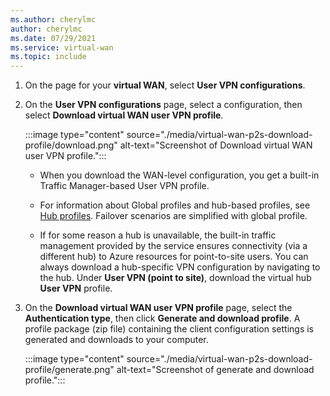 ```yaml
---
ms.author: cherylmc
author: cherylmc
ms.date: 07/29/2021
ms.service: virtual-wan
ms.topic: include
---
```


1. On the page for your **virtual WAN**, select **User VPN configurations**.
1. On the **User VPN configurations** page, select a configuration, then select **Download virtual WAN user VPN profile**.

   :::image type="content" source="./media/virtual-wan-p2s-download-profile/download.png" alt-text="Screenshot of Download virtual WAN user VPN profile.":::

   * When you download the WAN-level configuration, you get a built-in Traffic Manager-based User VPN profile. 
   
   * For information about Global profiles and hub-based profiles, see [Hub profiles](../articles/virtual-wan/global-hub-profile.md). Failover scenarios are simplified with global profile.

   * If for some reason a hub is unavailable, the built-in traffic management provided by the service ensures connectivity (via a different hub) to Azure resources for point-to-site users. You can always download a hub-specific VPN configuration by navigating to the hub. Under **User VPN (point to site)**, download the virtual hub **User VPN** profile.
1. On the **Download virtual WAN user VPN profile** page, select the **Authentication type**, then click **Generate and download profile**. A profile package (zip file) containing the client configuration settings is generated and downloads to your computer.

   :::image type="content" source="./media/virtual-wan-p2s-download-profile/generate.png" alt-text="Screenshot of generate and download profile.":::

